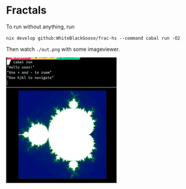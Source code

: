 # Fractals

To run without anything, run
```
nix develop github:WhiteBlackGoose/frac-hs --command cabal run -O2
```
Then watch `./out.png` with some imageviewer.

![](./mandel5.gif)


